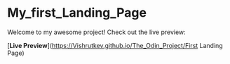 # My_first_Landing_Page

Welcome to my awesome project! Check out the live preview:

[**Live Preview**](https://Vishrutkev.github.io/The_Odin_Project/First Landing Page)
